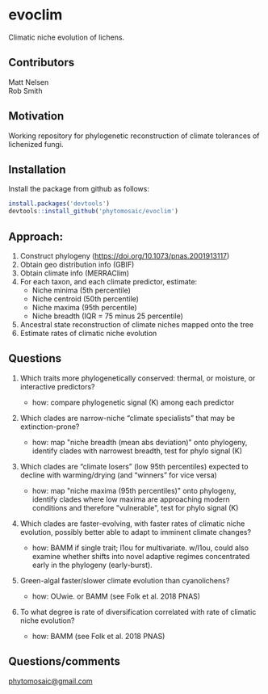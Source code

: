 # evoclim

Climatic niche evolution of lichens.

## Contributors

Matt Nelsen  
Rob Smith


## Motivation

Working repository for phylogenetic reconstruction of climate tolerances of lichenized fungi.


## Installation

Install the package from github as follows:
```r
install.packages('devtools')
devtools::install_github('phytomosaic/evoclim')
```


## Approach:
1.  Construct phylogeny (https://doi.org/10.1073/pnas.2001913117)
1.  Obtain geo distribution info (GBIF)
1.  Obtain climate info (MERRAClim)
1.  For each taxon, and each climate predictor, estimate:
    * Niche minima (5th percentile)
    * Niche centroid (50th percentile)
    * Niche maxima (95th percentile)
    * Niche breadth (IQR = 75 minus 25 percentile)
1.  Ancestral state reconstruction of climate niches mapped onto the tree 
1.  Estimate rates of climatic niche evolution  


## Questions

1. Which traits more phylogenetically conserved: thermal, or moisture, or interactive predictors?
    * how: compare phylogenetic signal (K) among each predictor

1. Which clades are narrow-niche “climate specialists” that may be extinction-prone?
    * how: map "niche breadth (mean abs deviation)" onto phylogeny, identify clades with narrowest breadth, test for phylo signal (K)

1. Which clades are “climate losers” (low 95th percentiles) expected to decline with warming/drying (and “winners” for vice versa)
    * how: map "niche maxima (95th percentiles)" onto phylogeny, identify clades where low maxima are approaching modern conditions and therefore "vulnerable", test for phylo signal (K)

1. Which clades are faster-evolving, with faster rates of climatic niche evolution, possibly better able to adapt to imminent climate changes?
    * how: BAMM if single trait; l1ou for multivariate.  w/l1ou, could also examine whether shifts into novel adaptive regimes concentrated early in the phylogeny (early-burst).

1. Green-algal faster/slower climate evolution than cyanolichens?
    * how: OUwie. or BAMM (see Folk et al. 2018 PNAS)

1. To what degree is rate of diversification correlated with rate of climatic niche evolution?
    * how: BAMM (see Folk et al. 2018 PNAS)


## Questions/comments

phytomosaic@gmail.com
